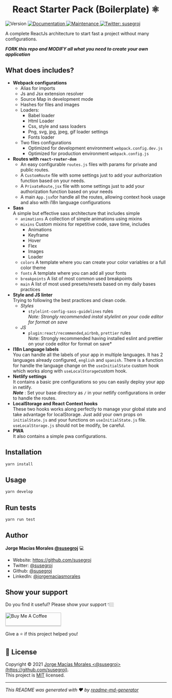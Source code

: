 <h1 align="center">React Starter Pack (Boilerplate) ⚛</h1>
<p>
  <img alt="Version" src="https://img.shields.io/badge/version-1.0.0-blue.svg?cacheSeconds=2592000" />
  <a href="https://github.com/susegroj/react-starter-pack#readme" target="_blank">
    <img alt="Documentation" src="https://img.shields.io/badge/documentation-yes-brightgreen.svg" />
  </a>
  <a href="https://github.com/susegroj/react-starter-pack/graphs/commit-activity" target="_blank">
    <img alt="Maintenance" src="https://img.shields.io/badge/Maintained%3F-yes-green.svg" />
  </a>
  <a href="https://twitter.com/susegroj" target="_blank">
    <img alt="Twitter: susegroj" src="https://img.shields.io/twitter/follow/susegroj.svg?style=social" />
  </a>
</p>

A complete ReactJs architecture to start fast a project without many configurations. 

***FORK this repo and MODIFY all what you need to create your own application***

## What does includes?

- **Webpack configurations**
  - Alias for imports
  - Js and Jsx extension resolver
  - Source Map in development mode
  - Hashes for files and images
  - Loaders:
    - Babel loader
    - Html Loader
    - Css, style and sass loaders
    - Png, svg, jpg, jpeg, gif loader settings
    - Fonts loader
  - Two files configurations
    - Optimized for development environment `webpack.config.dev.js` 
    - Optimized for production environment `webpack.config.js`
- **Routes with `react-router-dom`**
  - An easy configurable `routes.js` files with params for private and public routes.
  - A `CustomRoute` file with some settings just to add your authorization function based on your needs.
  - A `PrivateRoute,jsx` file with some settings just to add your authorization function based on your needs
  - A main `App.jsx`for handle all the routes, allowing context hook usage and also with i18n language configurations
- **Sass**   
  A simple but effective sass architecture that includes simple 
  - `animations` A collection of simple animations using mixins
  - `mixins` Custom mixins for repetitive code, save time, includes
    - Animations
    - Keyframe
    - Hover
    - Flex
    - Images
    - Loader
  - `colors` A template where you can create your color variables or a full color theme
  - `fonts` A template where you can add all your fonts
  - `breakpoints` A list of most common used breakpoints
  - `main` A list of most used presets/resets based on my daily bases practices
- **Style and JS linter**   
  Trying to following the best practices and clean code.
    - *Styles* 
      - `stylelint-config-sass-guidelines` rules   
       *Note: Strongly recommended instal stylelint on your code editor for   format on save*
    - *JS*   
      -  `plugin:react/recommended`,`airbnb`, `prettier` rules   
          Note: Strongly recommended having installed eslint and prettier on your code editor for format on save*
- **I18n Language labels**   
    You can handle all the labels of your app in multiple languages. It has 2 languages already configured, `english` and `spanish`. There is a function for handle the language change on the `useInitialState`  custom hook which works along with `useLocalStorage`custom hook.
- **Netlify settings**   
  It contains a basic pre configurations so you can easily deploy your app in netlify.   
  ***Note*** : Set your base directory as `/` in your netlify configurations in order to handle the routes.
- **LocalStorage and React Context hooks**   
  These two hooks works along perfectly to manage your global state and take advantage for localStorage. Just add your own props on `initialState.js` and your functions on `useInitialState.js` file. `useLocalStorage.js` should not be modify, be careful. 
- **PWA**   
  It also contains a simple pwa configurations.

## Installation

```sh
yarn install
```

## Usage

```sh
yarn develop
```

## Run tests

```sh
yarn run test
```

## Author

 **Jorge Macías Morales [@susegroj](https://github.com/susegroj)** 💻   

* Website: <https://github.com/susegroj>
* Twitter: [@susegroj](https://twitter.com/susegroj)
* Github: [@susegroj](https://github.com/susegroj)
* LinkedIn: [@jorgemaciasmorales](https://linkedin.com/in/jorgemaciasmorales)

## Show your support
Do you find it useful? Please show your support 👇🏼   <br/>
<a href="https://www.buymeacoffee.com/susegroj" target="_blank"><img src="https://www.buymeacoffee.com/assets/img/custom_images/orange_img.png" alt="Buy Me A Coffee" style="box-shadow: 0 3px 2px 0 rgba(190, 190, 190, 0.5) !important;
  box-shadow: 0 3px 2px 0 rgba(190, 190, 190, 0.5) !important;
  height: 41px !important;
  margin: 16px 0 !important;
  width: 174px !important;" ></a> <br/>
Give a ⭐️ if this project helped you!  


## 📝 License

Copyright © 2021 [Jorge Macías Morales <@susegroj>(https://github.com/susegroj)](https://github.com/susegroj).<br />
This project is [MIT](https://github.com/susegroj/react-starter-pack/blob/master/LICENSE) licensed.

***
_This README was generated with ❤️ by [readme-md-generator](https://github.com/kefranabg/readme-md-generator)_
